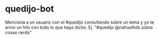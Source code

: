 # quedijo-bot
Menciona a un usuario con el #quedijo consultando sobre un tema y yo te armo un hilo con todo lo que haya dicho.  Ej. "#quedijo  @nahuelhds  sobre cosas nerds"
